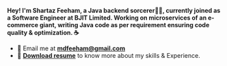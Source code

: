 **Hey! I'm Shartaz Feeham, a Java backend sorcerer🧙‍♂️, currently joined as a Software Engineer at BJIT Limited. Working on microservices of an e-commerce giant, writing Java code as per requirement ensuring code quality & optimization. ☕** 
  
- 📧 Email me at **mdfeeham@gmail.com** 
- 📑 **[Download resume](https://drive.google.com/file/d/1PNKHsnP7WL1qO8Wl6ERjPzeaHIGupeh2/view?usp=share_link)** to know more about my skills & Experience. 

